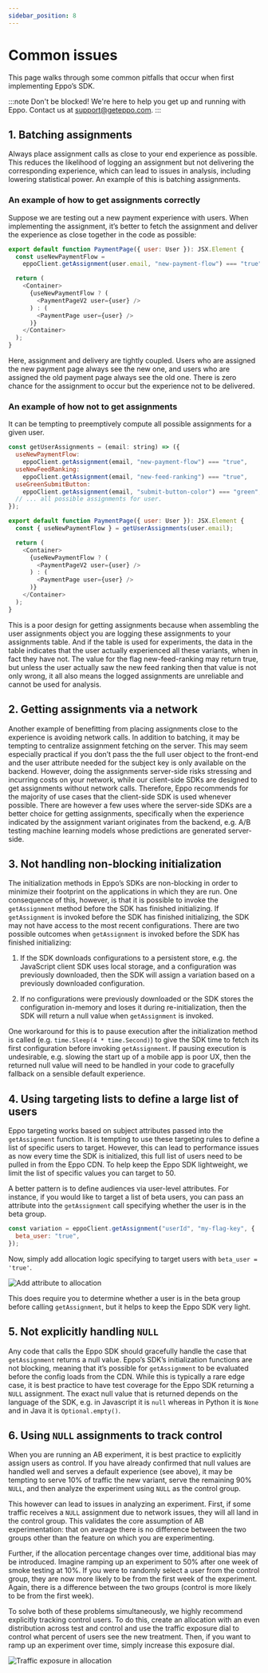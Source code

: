 ```yaml
---
sidebar_position: 8
---
```


# Common issues

This page walks through some common pitfalls that occur when first implementing Eppo’s SDK.

:::note
Don't be blocked! We're here to help you get up and running with Eppo. Contact us at [support@geteppo.com](mailto:support@geteppo.com).
:::

## 1. Batching assignments

Always place assignment calls as close to your end experience as possible. This reduces the likelihood of logging an assignment but not delivering the corresponding experience, which can lead to issues in analysis, including lowering statistical power. An example of this is batching assignments.

### An example of how to get assignments correctly

Suppose we are testing out a new payment experience with users. When implementing the assignment, it’s better to fetch the assignment and deliver the experience as close together in the code as possible:

```javascript
export default function PaymentPage({ user: User }): JSX.Element {
  const useNewPaymentFlow =
    eppoClient.getAssignment(user.email, "new-payment-flow") === "true";

  return (
    <Container>
      {useNewPaymentFlow ? (
        <PaymentPageV2 user={user} />
      ) : (
        <PaymentPage user={user} />
      )}
    </Container>
  );
}
```

Here, assignment and delivery are tightly coupled. Users who are assigned the new payment page always see the new one, and users who are assigned the old payment page always see the old one. There is zero chance for the assignment to occur but the experience not to be delivered.

### An example of how **not** to get assignments

It can be tempting to preemptively compute all possible assignments for a given user.

```javascript
const getUserAssignments = (email: string) => ({
  useNewPaymentFlow:
    eppoClient.getAssignment(email, "new-payment-flow") === "true",
  useNewFeedRanking:
    eppoClient.getAssignment(email, "new-feed-ranking") === "true",
  useGreenSubmitButton:
    eppoClient.getAssignment(email, "submit-button-color") === "green",
  // ... all possible assignments for user.
});

export default function PaymentPage({ user: User }): JSX.Element {
  const { useNewPaymentFlow } = getUserAssignments(user.email);

  return (
    <Container>
      {useNewPaymentFlow ? (
        <PaymentPageV2 user={user} />
      ) : (
        <PaymentPage user={user} />
      )}
    </Container>
  );
}
```

This is a poor design for getting assignments because when assembling the user assignments object you are logging these assignments to your assignments table. And if the table is used for experiments, the data in the table indicates that the user actually experienced all these variants, when in fact they have not. The value for the flag new-feed-ranking may return true, but unless the user actually saw the new feed ranking then that value is not only wrong, it all also means the logged assignments are unreliable and cannot be used for analysis.

## 2. Getting assignments via a network

Another example of benefitting from placing assignments close to the experience is avoiding network calls. In addition to batching, it may be tempting to centralize assignment fetching on the server. This may seem especially practical if you don’t pass the the full user object to the front-end and the user attribute needed for the subject key is only available on the backend. However, doing the assignments server-side risks stressing and incurring costs on your network, while our client-side SDKs are designed to get assignments without network calls. Therefore, Eppo recommends for the majority of use cases that the client-side SDK is used whenever possible. There are however a few uses where the server-side SDKs are a better choice for getting assignments, specifically when the experience indicated by the assignment variant originates from the backend, e.g. A/B testing machine learning models whose predictions are generated server-side.

## 3. Not handling non-blocking initialization

The initialization methods in Eppo’s SDKs are non-blocking in order to minimize their footprint on the applications in which they are run. One consequence of this, however, is that it is possible to invoke the `getAssignment` method before the SDK has finished initializing. If `getAssignment` is invoked before the SDK has finished initializing, the SDK may not have access to the most recent configurations. There are two possible outcomes when `getAssignment` is invoked before the SDK has finished initializing:

1. If the SDK downloads configurations to a persistent store, e.g. the JavaScript client SDK uses local storage, and a configuration was previously downloaded, then the SDK will assign a variation based on a previously downloaded configuration.

2. If no configurations were previously downloaded or the SDK stores the configuration in-memory and loses it during re-initialization, then the SDK will return a null value when `getAssignment` is invoked.

One workaround for this is to pause execution after the initialization method is called (e.g. `time.Sleep(4 * time.Second)`) to give the SDK time to fetch its first configuration before invoking `getAssignment`. If pausing execution is undesirable, e.g. slowing the start up of a mobile app is poor UX, then the returned null value will need to be handled in your code to gracefully fallback on a sensible default experience.

## 4. Using targeting lists to define a large list of users

Eppo targeting works based on subject attributes passed into the `getAssignment` function. It is tempting to use these targeting rules to define a list of specific users to target. However, this can lead to performance issues as now every time the SDK is initialized, this full list of users need to be pulled in from the Eppo CDN. To help keep the Eppo SDK lightweight, we limit the list of specific values you can target to 50.

A better pattern is to define audiences via user-level attributes. For instance, if you would like to target a list of beta users, you can pass an attribute into the `getAssignment` call specifying whether the user is in the beta group.

```javascript
const variation = eppoClient.getAssignment("userId", "my-flag-key", {
  beta_user: "true",
});
```

Now, simply add allocation logic specifying to target users with `beta_user = 'true'`.

![Add attribute to allocation](/img/feature-flagging/add-attribute-to-allocation.png)

This does require you to determine whether a user is in the beta group before calling `getAssignment`, but it helps to keep the Eppo SDK very light.

## 5. Not explicitly handling `NULL`

Any code that calls the Eppo SDK should gracefully handle the case that `getAssignment` returns a null value. Eppo’s SDK’s initialization functions are not blocking, meaning that it’s possible for `getAssignment` to be evaluated before the config loads from the CDN. While this is typically a rare edge case, it is best practice to have test coverage for the Eppo SDK returning a `NULL` assignment. The exact null value that is returned depends on the language of the SDK, e.g. in Javascript it is `null` whereas in Python it is `None` and in Java it is `Optional.empty()`.

## 6. Using `NULL` assignments to track control

When you are running an AB experiment, it is best practice to explicitly assign users as control. If you have already confirmed that null values are handled well and serves a default experience (see above), it may be tempting to serve 10% of traffic the new variant, serve the remaining 90% `NULL`, and then analyze the experiment using `NULL` as the control group.

This however can lead to issues in analyzing an experiment. First, if some traffic receives a `NULL` assignment due to network issues, they will all land in the control group. This validates the core assumption of AB experimentation: that on average there is no difference between the two groups other than the feature on which you are experimenting.

Further, if the allocation percentage changes over time, additional bias may be introduced. Imagine ramping up an experiment to 50% after one week of smoke testing at 10%. If you were to randomly select a user from the control group, they are now more likely to be from the first week of the experiment. Again, there is a difference between the two groups (control is more likely to be from the first week).

To solve both of these problems simultaneously, we highly recommend explicitly tracking control users. To do this, create an allocation with an even distribution across test and control and use the traffic exposure dial to control what percent of users see the new treatment. Then, if you want to ramp up an experiment over time, simply increase this exposure dial.

![Traffic exposure in allocation](/img/feature-flagging/traffic-exposure-in-allocation.png)
